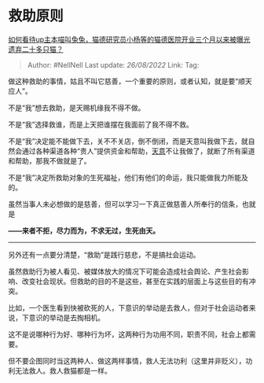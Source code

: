 # 救助原则
[如何看待up主本喵叫兔兔，猫德研究员小杨等的猫德医院开业三个月以来被曝光遗弃二十多只猫？](https://www.zhihu.com/question/549349236/answer/2645454715)

> Author: #NellNell
> Last update: *26/08/2022*
> Link:
> Tag:

做这种救助的事情，姑且不叫它慈善，一个重要的原则，或者认知，就是要“顺天应人”。

不是“我”想去救助，是天赐机缘我不得不做。

不是“我”选择救谁，而是上天把谁摆在我面前了我不得不救。

不是“我”决定能不能做下去，关不不关店，倒不倒闭，而是天意叫我做下去，就自然会通过各种渠道各种“贵人”提供资金和帮助，[天意](https://www.zhihu.com/search?q=%E5%A4%A9%E6%84%8F&search_source=Entity&hybrid_search_source=Entity&hybrid_search_extra=%7B%22sourceType%22%3A%22answer%22%2C%22sourceId%22%3A2645454715%7D)不让我做了，就断了所有渠道和帮助，那我不做就是了。

不是“我”决定所救助对象的生死福祉，他们有他们的命运，我只能做我力所能及的。

虽然当事人未必想做的是慈善，但可以学习一下真正做慈善人所奉行的信条，也就是

**——来者不拒，尽力而为，不求无过，生死由天。**

---

另外还有一点要分清楚，“救助”是践行慈悲，不是搞社会运动。

虽然救助行为被人看见、被媒体放大的情况下可能会造成社会舆论、产生社会影响、改变社会现状。但救助的目的不是这些，甚至在实践的层面上与这些目的有冲突。

比如，一个医生看到快被砍死的人，下意识的举动是去救人，但对于社会运动者来说，下意识的举动是去掏相机。

这不是说哪种行为好、哪种行为坏，这两种行为功用不同，职责不同，社会上都需要。

但不要企图同时当这两种人、做这两样事情，救人无法功利（这里并非贬义），功利无法救人。救人救猫都是一样。

